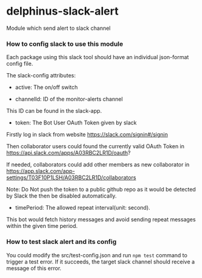 # delphinus-slack-alert
Module which send alert to slack channel

### How to config slack to use this module

Each package using this slack tool should have an individual json-format config file.

The slack-config attributes:

- active: The on/off switch

- channelId: ID of the monitor-alerts channel

This ID can be found in the slack-app.

- token: The Bot User OAuth Token given by slack 

Firstly log in slack from website https://slack.com/signin#/signin

Then collaborator users could found the currently valid OAuth Token in https://api.slack.com/apps/A03RBC2LR1D/oauth? 

If needed, collaborators could add other members as new collaborator in https://app.slack.com/app-settings/T03F10P1LSH/A03RBC2LR1D/collaborators

Note: Do Not push the token to a public github repo as it would be detected by Slack the then be disabled automatically. 

- timePeriod: The allowed repeat interval(unit: second). 

This bot would fetch history messages and avoid sending repeat messages within the given time period.

### How to test slack alert and its config

You could modify the src/test-config.json and run `npm test` command to trigger a test error.
If it succeeds, the target slack channel should receive a message of this error. 
